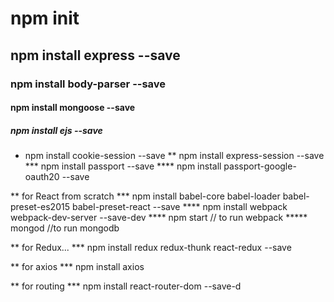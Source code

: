 # npm init
## npm install express --save
### npm install body-parser --save
#### npm install mongoose --save
##### npm install ejs --save
* npm install cookie-session --save
** npm install express-session --save
*** npm install passport --save
**** npm install passport-google-oauth20 --save



** for React from scratch
*** npm install babel-core babel-loader babel-preset-es2015 babel-preset-react --save
**** npm install webpack webpack-dev-server --save-dev
**** npm start // to run webpack
***** mongod //to run mongodb


** for Redux...
*** npm install redux redux-thunk react-redux --save


** for axios
*** npm install axios

** for routing
*** npm install react-router-dom --save-d

